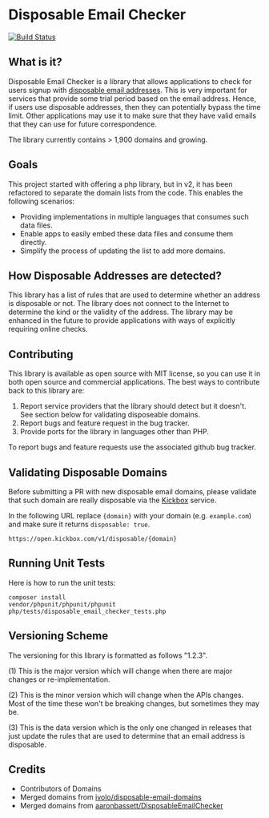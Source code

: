 
# Disposable Email Checker

[![Build Status](https://travis-ci.org/vboctor/disposable_email_checker.png?branch=master)](https://travis-ci.org/vboctor/disposable_email_checker)

## What is it?

Disposable Email Checker is a library that allows applications to check for
users signup with [disposable email addresses](https://en.wikipedia.org/wiki/Disposable_email_address).  This is very important for
services that provide some trial period based on the email address.  Hence,
if users use disposable addresses, then they can potentially bypass the time
limit.  Other applications may use it to make sure that they have valid emails
that they can use for future correspondence.

The library currently contains > 1,900 domains and growing.

## Goals

This project started with offering a php library, but in v2, it has been refactored
to separate the domain lists from the code.  This enables the following scenarios:

- Providing implementations in multiple languages that consumes such data files.
- Enable apps to easily embed these data files and consume them directly.
- Simplify the process of updating the list to add more domains.

## How Disposable Addresses are detected?

This library has a list of rules that are used to determine whether an address 
is disposable or not.  The library does not connect to the Internet to determine 
the kind or the validity of the address.  The library may be enhanced in the 
future to provide applications with ways of explicitly requiring online checks.

## Contributing

This library is available as open source with MIT license, so you can use it
in both open source and commercial applications.  The best ways to contribute
back to this library are:

1. Report service providers that the library should detect but it doesn't.  See section below for validating disposeable domains.
2. Report bugs and feature request in the bug tracker.
3. Provide ports for the library in languages other than PHP.

To report bugs and feature requests use the associated github bug tracker.

## Validating Disposable Domains

Before submitting a PR with new disposable email domains, please validate
that such domain are really disposable via the [Kickbox](kickbox.com) service.

In the following URL replace `{domain}` with your domain (e.g. `example.com`) and make sure
it returns `disposable: true`.

```
https://open.kickbox.com/v1/disposable/{domain}
```

## Running Unit Tests

Here is how to run the unit tests:

```
composer install
vendor/phpunit/phpunit/phpunit php/tests/disposable_email_checker_tests.php
```

## Versioning Scheme

The versioning for this library is formatted as follows "1.2.3".

   (1) This is the major version which will change when there are major changes 
       or re-implementation.
       
   (2) This is the minor version which will change when the APIs changes.
       Most of the time these won't be breaking changes, but sometimes they
       may be.
       
   (3) This is the data version which is the only one changed in releases that
       just update the rules that are used to determine that an email address
       is disposable.

## Credits

- Contributors of Domains
- Merged domains from [ivolo/disposable-email-domains](https://github.com/ivolo/disposable-email-domains/)
- Merged domains from [aaronbassett/DisposableEmailChecker](https://github.com/aaronbassett/DisposableEmailChecker)
